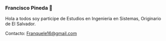 ### Francisco Pineda  👋

Hola a todos soy participe de Estudios en Ingenieria en Sistemas, Originario de El Salvador.

Contacto: Franquele16@gmail.com

<!--
**Franquele/Franquele** is a ✨ _special_ ✨ repository because its `README.md` (this file) appears on your GitHub profile.


